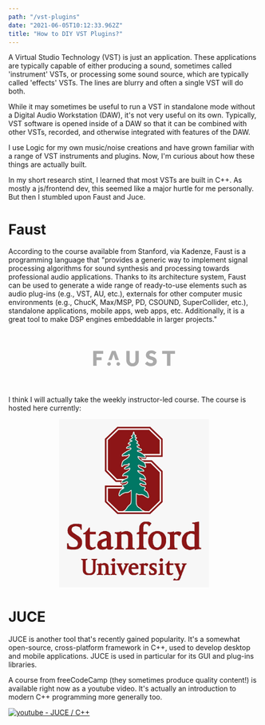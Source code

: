 ```yaml
---
path: "/vst-plugins"
date: "2021-06-05T10:12:33.962Z"
title: "How to DIY VST Plugins?"
---
```


A Virtual Studio Technology (VST) is just an application. These applications are typically capable of either producing a sound, sometimes called 'instrument' VSTs, or processing some sound source, which are typically called 'effects' VSTs. The lines are blurry and often a single VST will do both.

While it may sometimes be useful to run a VST in standalone mode without a Digital Audio Workstation (DAW), it's not very useful on its own. Typically, VST software is opened inside of a DAW so that it can be combined with other VSTs, recorded, and otherwise integrated with features of the DAW.

I use Logic for my own music/noise creations and have grown familiar with a range of VST instruments and plugins. Now, I'm curious about how these things are actually built.

In my short research stint, I learned that most VSTs are built in C++. As mostly a js/frontend dev, this seemed like a major hurtle for me personally. But then I stumbled upon Faust and Juce.

# Faust
According to the course available from Stanford, via Kadenze, Faust is a programming language that "provides a generic way to implement signal processing algorithms for sound synthesis and processing towards professional audio applications. Thanks to its architecture system, Faust can be used to generate a wide range of ready-to-use elements such as audio plug-ins (e.g., VST, AU, etc.), externals for other computer music environments (e.g., ChucK, Max/MSP, PD, CSOUND, SuperCollider, etc.), standalone applications, mobile apps, web apps, etc. Additionally, it is a great tool to make DSP engines embeddable in larger projects."

<div style="text-align: center">
<?xml version="1.0" encoding="UTF-8" standalone="no"?>
<svg xmlns:dc="http://purl.org/dc/elements/1.1/" xmlns:cc="http://creativecommons.org/ns#" xmlns:rdf="http://www.w3.org/1999/02/22-rdf-syntax-ns#" xmlns:svg="http://www.w3.org/2000/svg" xmlns="http://www.w3.org/2000/svg" version="1.1" id="svg2" xml:space="preserve" width="164.333328" height="112.414666" viewBox="0 0 64.333327 12.414666"><metadata id="metadata8"><rdf:RDF><cc:Work rdf:about=""><dc:format>image/svg+xml</dc:format><dc:type rdf:resource="http://purl.org/dc/dcmitype/StillImage"/><dc:title/></cc:Work></rdf:RDF></metadata><defs id="defs6"><clipPath clipPathUnits="userSpaceOnUse" id="clipPath18"><path d="M 0,93.507 H 93.507 V 0 H 0 Z" id="path16"/></clipPath></defs>
<g style="fill:#aaa" id="g10" transform="matrix(1.3333333,0,0,-1.3333333,-31.440266,68.495732)"><g id="g12" style="fill:#aaa"><g id="g14" clip-path="url(#clipPath18)" style="fill:#aaa"><g id="g20" transform="translate(69.0172,49.3868)" style="fill:#aaa"><path d="M 0,0 V -7.026 H -2.017 V 0 H -4.843 V 1.747 H 2.813 V 0 Z m -8.276,-5.615 c -0.176,-0.333 -0.415,-0.62 -0.718,-0.863 -0.302,-0.243 -0.658,-0.433 -1.067,-0.569 -0.409,-0.136 -0.849,-0.204 -1.321,-0.204 -0.435,0 -0.833,0.041 -1.193,0.124 -0.361,0.082 -0.685,0.191 -0.973,0.327 -0.289,0.135 -0.548,0.29 -0.779,0.463 -0.232,0.174 -0.431,0.352 -0.598,0.534 l 1.278,1.384 c 0.115,-0.125 0.248,-0.252 0.4,-0.381 0.152,-0.129 0.321,-0.247 0.509,-0.352 0.187,-0.106 0.392,-0.191 0.614,-0.255 0.221,-0.065 0.46,-0.097 0.716,-0.097 0.15,0 0.3,0.021 0.447,0.064 0.149,0.043 0.285,0.107 0.41,0.191 0.124,0.084 0.223,0.185 0.296,0.303 0.073,0.119 0.11,0.253 0.11,0.404 0,0.327 -0.158,0.581 -0.474,0.762 -0.316,0.181 -0.817,0.36 -1.504,0.536 -0.333,0.078 -0.64,0.192 -0.922,0.342 -0.283,0.151 -0.526,0.332 -0.729,0.543 -0.204,0.211 -0.361,0.453 -0.474,0.726 -0.112,0.274 -0.169,0.578 -0.169,0.914 0,0.368 0.065,0.714 0.195,1.038 0.13,0.325 0.328,0.611 0.595,0.859 0.266,0.247 0.597,0.443 0.993,0.589 0.397,0.145 0.865,0.218 1.406,0.218 0.446,0 0.842,-0.046 1.187,-0.137 0.344,-0.092 0.637,-0.201 0.877,-0.329 0.24,-0.127 0.437,-0.258 0.591,-0.391 0.155,-0.134 0.271,-0.239 0.348,-0.316 l -1.143,-1.266 c -0.099,0.078 -0.212,0.162 -0.338,0.255 -0.127,0.093 -0.268,0.179 -0.425,0.258 -0.156,0.08 -0.33,0.147 -0.521,0.201 -0.19,0.053 -0.391,0.08 -0.601,0.08 -0.142,0 -0.28,-0.022 -0.416,-0.067 -0.135,-0.046 -0.258,-0.105 -0.367,-0.178 -0.11,-0.073 -0.198,-0.161 -0.264,-0.265 -0.066,-0.103 -0.1,-0.211 -0.1,-0.323 0,-0.301 0.159,-0.544 0.477,-0.73 0.318,-0.185 0.753,-0.34 1.307,-0.465 0.327,-0.077 0.645,-0.184 0.955,-0.319 0.311,-0.136 0.588,-0.314 0.832,-0.536 0.244,-0.222 0.441,-0.493 0.591,-0.814 0.15,-0.321 0.225,-0.711 0.225,-1.172 0,-0.392 -0.088,-0.754 -0.263,-1.086 m -10.307,1.854 c 0,-0.527 -0.086,-1.01 -0.257,-1.449 -0.172,-0.439 -0.418,-0.813 -0.74,-1.124 -0.321,-0.31 -0.71,-0.553 -1.167,-0.729 -0.456,-0.175 -0.965,-0.263 -1.526,-0.263 -0.56,0 -1.067,0.086 -1.522,0.257 -0.455,0.171 -0.841,0.414 -1.159,0.729 -0.318,0.315 -0.563,0.691 -0.734,1.13 -0.171,0.439 -0.256,0.922 -0.256,1.449 v 5.446 h 1.985 v -5.271 c 0,-0.295 0.029,-0.56 0.086,-0.795 0.058,-0.235 0.153,-0.437 0.284,-0.606 0.131,-0.169 0.304,-0.301 0.521,-0.394 0.217,-0.094 0.481,-0.14 0.795,-0.14 0.309,0 0.57,0.046 0.785,0.14 0.214,0.093 0.388,0.225 0.521,0.394 0.133,0.169 0.227,0.371 0.283,0.606 0.056,0.235 0.084,0.5 0.084,0.795 v 5.271 h 2.017 z M -30.68,-7.026 c -0.596,0 -1.078,0.482 -1.078,1.077 0,0.595 0.482,1.078 1.078,1.078 0.595,0 1.077,-0.483 1.077,-1.078 0,-0.595 -0.482,-1.077 -1.077,-1.077 m -1.702,3.551 -1.067,3.314 -1.092,-3.314 -0.054,-0.181 h -1.899 l 2.018,5.403 h 2.196 l 1.977,-5.4 -2.023,-0.005 z m -3.708,-3.551 c -0.595,0 -1.078,0.482 -1.078,1.077 0,0.595 0.483,1.078 1.078,1.078 0.595,0 1.078,-0.483 1.078,-1.078 0,-0.595 -0.483,-1.077 -1.078,-1.077 M -39.541,0 h -3.912 v -1.991 h 2.974 v -1.696 h -2.974 v -3.339 h -1.984 v 8.773 h 5.896 z" style="fill:#aaa;fill-opacity:1;fill-rule:nonzero;stroke:none" id="path22"/></g></g></g></g>
</svg>
</div>

I think I will actually take the weekly instructor-led course. The course is hosted here currently:
<div style="text-align:center">
  <a target="_blank" href="https://www.kadenze.com/courses/real-time-audio-signal-processing-in-faust/info">
    <img src="images/stanford.png" alt="stanford-faust-course" width="300px">
  </a>
</div>

# JUCE
JUCE is another tool that's recently gained popularity. It's a somewhat open-source, cross-platform framework in C++, used to develop desktop and mobile applications. JUCE is used in particular for its GUI and plug-ins libraries.

A course from freeCodeCamp (they sometimes produce quality content!) is available right now as a youtube video. It's actually an introduction to modern C++ programming more generally too.

[![youtube - JUCE / C++](https://img.youtube.com/vi/i_Iq4_Kd7Rc/0.jpg)](https://www.youtube.com/watch?v=i_Iq4_Kd7Rc)
